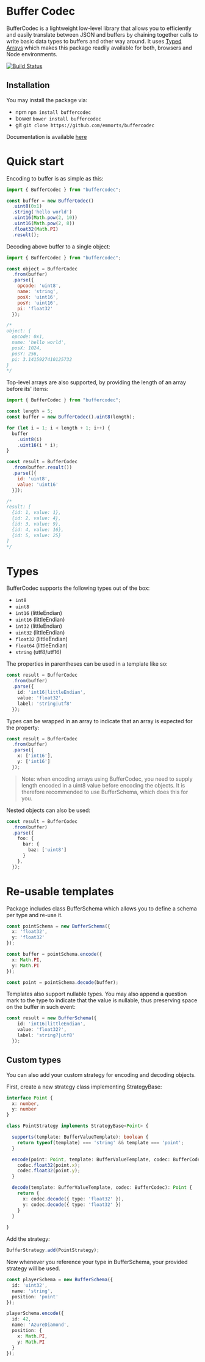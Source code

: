 # Buffer Codec

BufferCodec is a lightweight low-level library that allows you to efficiently and easily translate between JSON and buffers
by chaining together calls to write basic data types to buffers and other way around. It uses 
[Typed Arrays](https://developer.mozilla.org/en/docs/Web/JavaScript/Typed_arrays) which
makes this package readily available for both, browsers and Node environments.

[![Build Status](https://travis-ci.org/emmorts/buffercodec.svg?branch=master)](https://travis-ci.org/emmorts/buffercodec)

## Installation

You may install the package via:

-   npm `npm install buffercodec`
-   bower `bower install buffercodec`
-   git `git clone https://github.com/emmorts/buffercodec`

Documentation is available [here](http://emmorts.github.io/buffercodec/)

# Quick start

Encoding to buffer is as simple as this:

```javascript
import { BufferCodec } from "buffercodec";

const buffer = new BufferCodec()
  .uint8(0x1)
  .string('hello world')
  .uint16(Math.pow(2, 10))
  .uint16(Math.pow(2, 8))
  .float32(Math.PI)
  .result();
```

Decoding above buffer to a single object:

```javascript
import { BufferCodec } from "buffercodec";

const object = BufferCodec
  .from(buffer)
  .parse({
    opcode: 'uint8',
    name: 'string',
    posX: 'uint16',
    posY: 'uint16',
    pi: 'float32'
  });

/*
object: {
  opcode: 0x1,
  name: 'hello world',
  posX: 1024,
  posY: 256,
  pi: 3.1415927410125732
}
*/
```

Top-level arrays are also supported, by providing the length of an array before its' items:

```javascript
import { BufferCodec } from "buffercodec";

const length = 5;
const buffer = new BufferCodec().uint8(length);

for (let i = 1; i < length + 1; i++) {
  buffer
    .uint8(i)
    .uint16(i * i);
}

const result = BufferCodec
  .from(buffer.result())
  .parse([{
    id: 'uint8',
    value: 'uint16'
  }]);

/*
result: [
  {id: 1, value: 1},
  {id: 2, value: 4},
  {id: 3, value: 9},
  {id: 4, value: 16},
  {id: 5, value: 25}
]
*/
```

# Types

BufferCodec supports the following types out of the box:

-   `int8`
-   `uint8`
-   `int16` (littleEndian)
-   `uint16` (littleEndian)
-   `int32` (littleEndian)
-   `uint32` (littleEndian)
-   `float32` (littleEndian)
-   `float64` (littleEndian)
-   `string` (utf8/utf16)

The properties in parentheses can be used in a template like so:

```typescript
const result = BufferCodec
  .from(buffer)
  .parse({
    id: 'int16|littleEndian',
    value: 'float32',
    label: 'string|utf8'
  });
```

Types can be wrapped in an array to indicate that an array is expected for the property:

```typescript
const result = BufferCodec
  .from(buffer)
  .parse({
    x: ['int16'],
    y: ['int16']
  });
```

> Note: when encoding arrays using BufferCodec, you need to supply length encoded in a uint8 value before encoding the objects. It is therefore recommended to use BufferSchema, which does this for you.

Nested objects can also be used:

```typescript
const result = BufferCodec
  .from(buffer)
  .parse({
    foo: {
      bar: {
        baz: ['uint8']
      }
    },
  });
```

# Re-usable templates

Package includes class BufferSchema which allows you to define a schema per type and re-use it.

```typescript
const pointSchema = new BufferSchema({
  x: 'float32',
  y: 'float32'
});

const buffer = pointSchema.encode({
  x: Math.PI,
  y: Math.PI
});

const point = pointSchema.decode(buffer);
```

Templates also support nullable types. You may also append a question mark to the type to indicate that the value is nullable, thus preserving space on the buffer in such event:

```typescript
const result = new BufferSchema({
    id: 'int16|littleEndian',
    value: 'float32?',
    label: 'string?|utf8'
  });
```

## Custom types

You can also add your custom strategy for encoding and decoding objects.

First, create a new strategy class implementing StrategyBase:

```typescript
interface Point {
  x: number,
  y: number
}

class PointStrategy implements StrategyBase<Point> {

  supports(template: BufferValueTemplate): boolean {
    return typeof(template) === 'string' && template === 'point';
  }

  encode(point: Point, template: BufferValueTemplate, codec: BufferCodec) {
    codec.float32(point.x);
    codec.float32(point.y);
  }

  decode(template: BufferValueTemplate, codec: BufferCodec): Point {
    return {
      x: codec.decode({ type: 'float32' }),
      y: codec.decode({ type: 'float32' })
    }
  }
  
}
```

Add the strategy:

```typescript
BufferStrategy.add(PointStrategy);
```

Now whenever you reference your type in BufferSchema, your provided strategy will be used.

```typescript
const playerSchema = new BufferSchema({
  id: 'uint32',
  name: 'string',
  position: 'point'
});

playerSchema.encode({
  id: 42,
  name: 'AzureDiamond',
  position: {
    x: Math.PI,
    y: Math.PI
  }
});
```
